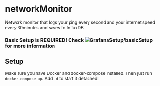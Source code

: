 # networkMonitor

Network monitor that logs your ping every second and your internet speed every 30minutes and saves to InfluxDB

### Basic Setup is REQUIRED! Check ![GrafanaSetup/basicSetup](https://github.com/GrafanaSetup/basicSetup) for more information

## Setup
Make sure you have Docker and docker-compose installed.
Then just run `docker-compose up`.
Add `-d` to start it detached!
